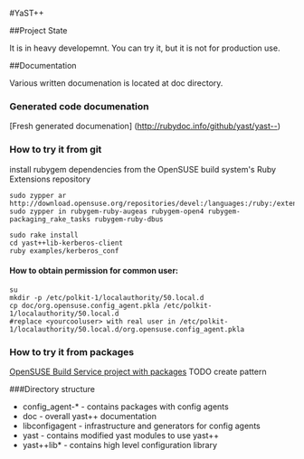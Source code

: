 #YaST++


##Project State

It is in heavy developemnt. You can try it, but it is not for production use.

##Documentation

Various written documenation is located at doc directory.

### Generated code documenation
[Fresh generated documenation] (http://rubydoc.info/github/yast/yast--)

### How to try it from git
install rubygem dependencies from the OpenSUSE build system's Ruby Extensions repository

    sudo zypper ar http://download.opensuse.org/repositories/devel:/languages:/ruby:/extensions/openSUSE_12.1/devel:languages:ruby:extensions.repo
    sudo zypper in rubygem-ruby-augeas rubygem-open4 rubygem-packaging_rake_tasks rubygem-ruby-dbus

    sudo rake install
    cd yast++lib-kerberos-client
    ruby examples/kerberos_conf


#### How to obtain permission for common user:
    su
    mkdir -p /etc/polkit-1/localauthority/50.local.d
    cp doc/org.opensuse.config_agent.pkla /etc/polkit-1/localauthority/50.local.d
    #replace <yourcooluser> with real user in /etc/polkit-1/localauthority/50.local.d/org.opensuse.config_agent.pkla

### How to try it from packages
[OpenSUSE Build Service project with packages](https://build.opensuse.org/project/show?project=YaST:Head:YaST%2B%2B)
TODO create pattern

  


###Directory structure
* config_agent-* - contains packages with config agents
* doc - overall yast++ documentation
* libconfigagent - infrastructure and generators for config agents
* yast - contains modified yast modules to use yast++
* yast++lib* - contains high level configuration library
